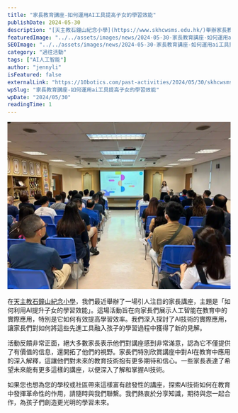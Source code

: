 ```yaml
---
title: "家長教育講座-如何運用AI工具提高子女的學習效能"
publishDate: 2024-05-30
description: "[天主教石鐘山紀念小學](https://www.skhcwsms.edu.hk/)舉辦家長教育講座，探討如何利用AI提升子女學習效能，家長對AI在教育中的實際應用表示滿意，開拓了對未來教育技術的視野。"
featuredImage: "../../assets/images/news/2024-05-30-家長教育講座-如何運用ai工具提高子女的學習效能/image1.jpeg"
SEOImage: "../../assets/images/news/2024-05-30-家長教育講座-如何運用ai工具提高子女的學習效能/image1.jpeg"
category: "過往活動"
tags: ["AI人工智能"]
author: "jennyli"
isFeatured: false
externalLink: "https://10botics.com/past-activities/2024/05/30/skhcwsms-parents-talk/"
wpSlug: "家長教育講座-如何運用ai工具提高子女的學習效能"
wpDate: "2024/05/30"
readingTime: 1
---
```


![](../../assets/images/news/2024-05-30-家長教育講座-如何運用ai工具提高子女的學習效能/image2.jpeg)

在[天主教石鐘山紀念小學](https://www.skhcwsms.edu.hk/)，我們最近舉辦了一場引人注目的家長講座，主題是「如何利用AI提升子女的學習效能」。這場活動旨在向家長們展示人工智能在教育中的實際應用，特別是它如何有效提高學習效率。我們深入探討了AI技術的實際應用，讓家長們對如何將這些先進工具融入孩子的學習過程中獲得了新的見解。

活動反饋非常正面，絕大多數家長表示他們對講座感到非常滿意，認為它不僅提供了有價值的信息，還開拓了他們的視野。家長們特別欣賞講座中對AI在教育中應用的深入解釋，這讓他們對未來的教育技術抱有更多期待和信心。一些家長表達了希望未來能有更多這樣的講座，以便深入了解和掌握AI技術。

如果您也想為您的學校或社區帶來這樣富有啟發性的講座，探索AI技術如何在教育中發揮革命性的作用，請隨時與我們聯繫。我們熱衷於分享知識，期待與您一起合作，為孩子們創造更光明的學習未來。
